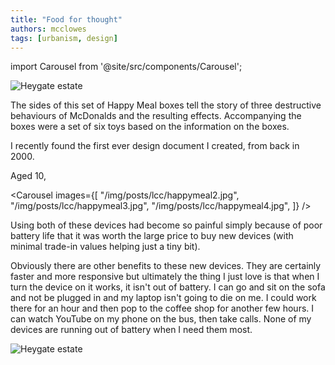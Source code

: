 ```yaml
---
title: "Food for thought"
authors: mcclowes
tags: [urbanism, design]
---
```


import Carousel from '@site/src/components/Carousel';

![Heygate estate](/img/posts/lcc/happymeal1.jpg)

<!--truncate-->

The sides of this set of Happy Meal boxes tell the story of three destructive behaviours of McDonalds and the resulting effects. Accompanying the boxes were a set of six toys based on the information on the boxes.

I recently found the first ever design document I created, from back in 2000.


Aged 10, 

<Carousel 
  images={[
    "/img/posts/lcc/happymeal2.jpg",
    "/img/posts/lcc/happymeal3.jpg",
    "/img/posts/lcc/happymeal4.jpg",
  ]}
/>

Using both of these devices had become so painful simply because of poor battery life that it was worth the large price to buy new 
devices (with minimal trade-in values helping just a tiny bit). 

Obviously there are other benefits to these new devices. They are certainly faster and more responsive but ultimately the thing I 
just love is that when I turn the device on it works, it isn't out of battery. 
I can go and sit on the sofa and not be plugged in and my laptop isn't going to die on me. I could work there for an hour and then pop to the coffee shop for another few hours. 
I can watch YouTube on my phone on the bus, then take calls. None of my devices are running out of battery when I need them most. 

![Heygate estate](/img/posts/lcc/happymeal5.jpeg)